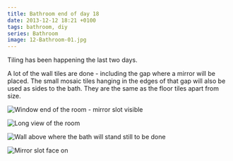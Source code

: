 ```yaml
---
title: Bathroom end of day 18
date: 2013-12-12 18:21 +0100
tags: bathroom, diy
series: Bathroom
image: 12-Bathroom-01.jpg
---
```


Tiling has been happening the last two days.

A lot of the wall tiles are done - including the gap where a mirror will be placed. The small mosaic tiles hanging in the edges of that gap will also be used as sides to the bath. They are the same as the floor tiles apart from size.

![Window end of the room - mirror slot visible](/images/posts/2013/12/12-Bathroom-01.jpg)

![Long view of the room](/images/posts/2013/12/12-Bathroom-02.jpg)

![Wall above where the bath will stand still to be done](/images/posts/2013/12/12-Bathroom-03.jpg)

![Mirror slot face on](/images/posts/2013/12/12-Bathroom-04.jpg)
